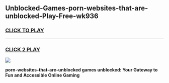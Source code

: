 
## Unblocked-Games-porn-websites-that-are-unblocked-Play-Free-wk936
<h3>
<a href="https://premium76.site?title=porn-websites-that-are-unblocked&ref=10A">CLICK TO PLAY</a></h3>
<hr>

<h3>
<a href="https://premium76.site?title=porn-websites-that-are-unblocked&ref=10A">CLICK 2 PLAY</a>
  
</h3>

<a href="https://premium76.site?title=porn-websites-that-are-unblocked&ref=10A"><img src="https://clearcache.store/games.png"></a>


**porn-websites-that-are-unblocked games unblocked: Your Gateway to Fun and Accessible Online Gaming**
